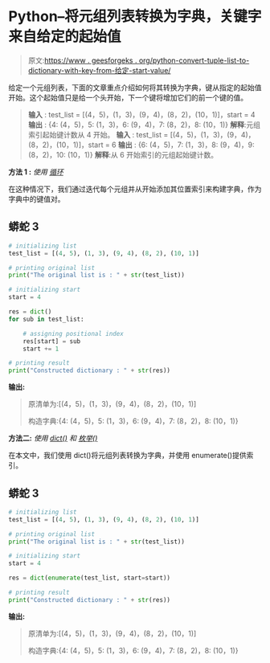 # Python–将元组列表转换为字典，关键字来自给定的起始值

> 原文:[https://www . geesforgeks . org/python-convert-tuple-list-to-dictionary-with-key-from-给定-start-value/](https://www.geeksforgeeks.org/python-convert-tuple-list-to-dictionary-with-key-from-a-given-start-value/)

给定一个元组列表，下面的文章重点介绍如何将其转换为字典，键从指定的起始值开始。这个起始值只是给一个头开始，下一个键将增加它们的前一个键的值。

> **输入** : test_list = [(4，5)，(1，3)，(9，4)，(8，2)，(10，1)]，start = 4
> **输出** : {4: (4，5)，5: (1，3)，6: (9，4)，7: (8，2)，8: (10，1)}
> **解释**:元组索引起始键计数从 4 开始。
> **输入** : test_list = [(4，5)，(1，3)，(9，4)，(8，2)，(10，1)]，start = 6
> **输出** : {6: (4，5)，7: (1，3)，8: (9，4)，9: (8，2)，10: (10，1)}
> **解释**:从 6 开始索引的元组起始键计数。

**方法 1 :** *使用* [*循环*](https://www.geeksforgeeks.org/loops-in-python/)

在这种情况下，我们通过迭代每个元组并从开始添加其位置索引来构建字典，作为字典中的键值对。

## 蟒蛇 3

```py
# initializing list
test_list = [(4, 5), (1, 3), (9, 4), (8, 2), (10, 1)]

# printing original list
print("The original list is : " + str(test_list))

# initializing start
start = 4

res = dict()
for sub in test_list:

    # assigning positional index
    res[start] = sub
    start += 1

# printing result
print("Constructed dictionary : " + str(res))
```

**输出:**

> 原清单为:[(4，5)，(1，3)，(9，4)，(8，2)，(10，1)]
> 
> 构造字典:{4: (4，5)，5: (1，3)，6: (9，4)，7: (8，2)，8: (10，1)}

**方法二:** *使用* [*dict()*](https://www.geeksforgeeks.org/python-dictionary/) *和* [*枚举()*](https://www.geeksforgeeks.org/enumerate-in-python/#:~:text=Enumerate()%20method%20adds%20a,tuples%20using%20list()%20method.)

在本文中，我们使用 dict()将元组列表转换为字典，并使用 enumerate()提供索引。

## 蟒蛇 3

```py
# initializing list
test_list = [(4, 5), (1, 3), (9, 4), (8, 2), (10, 1)]

# printing original list
print("The original list is : " + str(test_list))

# initializing start
start = 4

res = dict(enumerate(test_list, start=start))

# printing result
print("Constructed dictionary : " + str(res))
```

**输出:**

> 原清单为:[(4，5)，(1，3)，(9，4)，(8，2)，(10，1)]
> 
> 构造字典:{4: (4，5)，5: (1，3)，6: (9，4)，7: (8，2)，8: (10，1)}